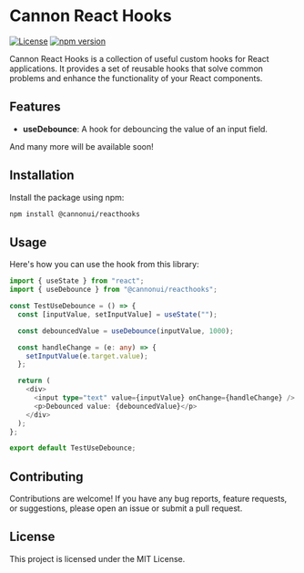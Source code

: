 # Cannon React Hooks

[![License](https://img.shields.io/badge/license-MIT-blue.svg)](https://opensource.org/licenses/MIT)
[![npm version](https://badge.fury.io/js/@cannonui%2Freacthooks.svg)](https://badge.fury.io/js/@cannonui%2Freacthooks)

Cannon React Hooks is a collection of useful custom hooks for React applications. It provides a set of reusable hooks that solve common problems and enhance the functionality of your React components.

## Features

- **useDebounce**: A hook for debouncing the value of an input field.

And many more will be available soon!

## Installation

Install the package using npm:

```bash
npm install @cannonui/reacthooks
```

## Usage

Here's how you can use the hook from this library:

```typescript
import { useState } from "react";
import { useDebounce } from "@cannonui/reacthooks";

const TestUseDebounce = () => {
  const [inputValue, setInputValue] = useState("");

  const debouncedValue = useDebounce(inputValue, 1000);

  const handleChange = (e: any) => {
    setInputValue(e.target.value);
  };

  return (
    <div>
      <input type="text" value={inputValue} onChange={handleChange} />
      <p>Debounced value: {debouncedValue}</p>
    </div>
  );
};

export default TestUseDebounce;
```

## Contributing

Contributions are welcome! If you have any bug reports, feature requests, or suggestions, please open an issue or submit a pull request.

## License

This project is licensed under the MIT License.
